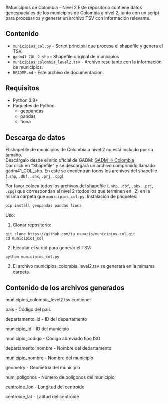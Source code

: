 #Municipios de Colombia - Nivel 2
Este repositorio contiene datos geoespaciales de los municipios de Colombia a nivel 2, junto con un script para procesarlos y generar un archivo TSV con información relevante.

## Contenido

- `municipios_col.py` - Script principal que procesa el shapefile y genera el TSV.
- `gadm41_COL_2.shp` - Shapefile original de municipios 
- `municipios_colombia_level2.tsv` - Archivo resultante con la información de municipios.
- `README.md` - Este archivo de documentación.

## Requisitos

- Python 3.8+
- Paquetes de Python:
  - geopandas
  - pandas
  - fiona
## Descarga de datos
El shapefile de municipios de Colombia a nivel 2 no está incluido por su tamaño.  
Descárgalo desde el sitio oficial de GADM: [GADM -> Colombia](https://gadm.org/download_country_v3.html)  
Dar click en "Shapefile" y se descargará un archivo comprimido llamado gadm41_COL_shp. En este se encuentran  todos los archivos del shapefile (`.shp`, `.dbf`, `.shx`, `.prj`, `.cpg`)

Por favor coloca todos los archivos del shapefile (`.shp`, `.dbf`, `.shx`, `.prj`, `.cpg`) que correspondan al nivel 2 (todos los que terminen en _2) en la misma carpeta que `municipios_col.py`.
Instalación de paquetes:

```bash
pip install geopandas pandas fiona
```

Uso:
1. Clonar repositorio:
```
git clone https://github.com/tu_usuario/municipios_col.git
cd municipios_col
```
2. Ejecutar el script para generar el TSV:
```
python municipios_col.py
```
3. El archivo municipios_colombia_level2.tsv se generará en la mimsma carpeta.

## Contenido de los archivos generados

municipios_colombia_level2.tsv contiene:

pais - Código del país

departamento_id - ID del departamento

municipio_id - ID del municipio

municipio_codigo - Código abreviado tipo ISO

departamento_nombre - Nombre del departamento

municipio_nombre - Nombre del municipio

geometry - Geometría del municipio

num_poligonos - Número de polígonos del municipio

centroide_lon - Longitud del centroide


centroide_lat - Latitud del centroide
